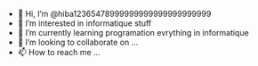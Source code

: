 - 👋 Hi, I’m @hiba12365478999999999999999999999
- 👀 I’m interested in informatique stuff
- 🌱 I’m currently learning programation evrything in informatique
- 💞️ I’m looking to collaborate on ...
- 📫 How to reach me ...

<!---
hiba12365478999999999999999999999/hiba12365478999999999999999999999 is a ✨ special ✨ repository because its `README.md` (this file) appears on your GitHub profile.
You can click the Preview link to take a look at your changes.
--->

